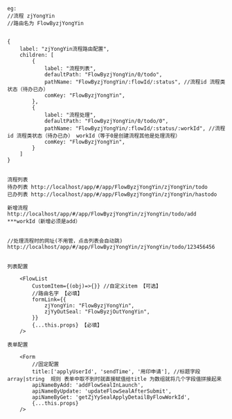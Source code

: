     
    
    eg:
    //流程 zjYongYin   
    //路由名为 FlowByzjYongYin


    {
        label: "zjYongYin流程路由配置",
        children: [
            { 
                label: "流程列表",
                defaultPath: "FlowByzjYongYin/0/todo",
                pathName: "FlowByzjYongYin/:flowId/:status", //流程id 流程类状态（待办已办）
                comKey: "FlowByzjYongYin",
            },
            {
                label: "流程处理",
                defaultPath: "FlowByzjYongYin/0/todo/0",
                pathName: "FlowByzjYongYin/:flowId/:status/:workId", //流程id 流程类状态（待办已办） workId（等于0是创建流程其他是处理流程）
                comKey: "FlowByzjYongYin",
            }
        ]
    }


    流程列表
    待办列表 http://localhost/app/#/app/FlowByzjYongYin/zjYongYin/todo 
    已办列表 http://localhost/app/#/app/FlowByzjYongYin/zjYongYin/hastodo 

    新增流程
    http://localhost/app/#/app/FlowByzjYongYin/zjYongYin/todo/add    ***workId（新增必须是add）


    //处理流程时的网址(不用管，点击列表会自动跳)
    http://localhost/app/#/app/FlowByzjYongYin/zjYongYin/todo/123456456  


    列表配置

        <FlowList  
            CustomItem={(obj)=>{}} //自定义item 【可选】 
            //路由名字 【必填】
            formLink={{
                zjYongYin: "FlowByzjYongYin",
                zjYyOutSeal: "FlowByzjOutYongYin",
            }}  
            {...this.props} 【必填】
        />

    表单配置

        <Form
            //固定配置
            title:['applyUserId', 'sendTime', '用印申请'], //标题字段 array|string  规则 表单中取不到时就直接赋值给title 为数组就将几个字段值拼接起来
            apiNameByAdd: 'addFlowSealInLaunch',
            apiNameByUpdate: 'updateFlowSealAfterSubmit',
            apiNameByGet: 'getZjYySealApplyDetailByFlowWorkId',
            {...this.props} 
        />
        


